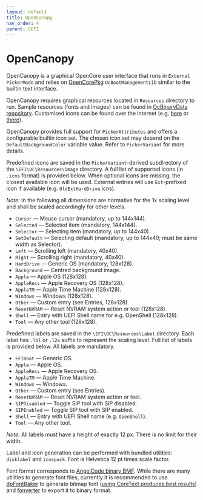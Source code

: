 ```yaml
---
layout: default
title: OpenCanopy
nav_order: 4
parent: UEFI
---
```


# OpenCanopy

OpenCanopy is a graphical OpenCore user interface that runs in `External PickerMode` and relies on [OpenCorePkg](https://github.com/acidanthera/OpenCorePkg) `OcBootManagementLib` similar to the builtin text interface.

OpenCanopy requires graphical resources located in `Resources` directory to run. Sample resources (fonts and images) can be found in [OcBinaryData repository](https://github.com/acidanthera/OcBinaryData). Customised icons can be found over the internet (e.g. [here](https://github.com/blackosx/OpenCanopyIcons) or [there](https://applelife.ru/threads/kastomizacija-opencanopy.2945020/)).

OpenCanopy provides full support for `PickerAttributes` and offers a configurable builtin icon set. The chosen icon set may depend on the `DefaultBackgroundColor` variable value. Refer to `PickerVariant` for more details.

Predefined icons are saved in the `PickerVariant`-derived subdirectory of the `\EFI\OC\Resources\Image` directory. A full list of supported icons (in `.icns` format) is provided below. When optional icons are missing, the closest available icon will be used. External entries will use `Ext`-prefixed icon if available (e.g. `OldExtHardDrive`.icns).

_Note:_ In the following all dimensions are normative for the 1x scaling level and shall be scaled accordingly for other levels.

- `Cursor` — Mouse cursor (mandatory, up to 144x144).
- `Selected` — Selected item (mandatory, 144x144).
- `Selector` — Selecting item (mandatory, up to 144x40).
- `SetDefault` — Selecting default (mandatory, up to 144x40; must be same width as Selector).
- `Left` — Scrolling left (mandatory, 40x40).
- `Right` — Scrolling right (mandatory, 40x40).
- `HardDrive` — Generic OS (mandatory, 128x128).
- `Background` — Centred background image.
- `Apple` — Apple OS (128x128).
- `AppleRecv` — Apple Recovery OS (128x128).
- `AppleTM` — Apple Time Machine (128x128).
- `Windows` — Windows (128x128).
- `Other` — Custom entry (see Entries, 128x128).
- `ResetNVRAM` — Reset NVRAM system action or tool (128x128).
- `Shell` — Entry with UEFI Shell name for e.g. OpenShell (128x128).
- `Tool` — Any other tool (128x128).

Predefined labels are saved in the `\EFI\OC\Resources\Label` directory. Each label has `.lbl` or `.l2x` suffix to represent the scaling level. Full list of labels is provided below. All labels are mandatory.

- `EFIBoot` — Generic OS.
- `Apple` — Apple OS.
- `AppleRecv` — Apple Recovery OS.
- `AppleTM` — Apple Time Machine.
- `Windows` — Windows.
- `Other` — Custom entry (see Entries).
- `ResetNVRAM` — Reset NVRAM system action or tool.
- `SIPDisabled` — Toggle SIP tool with SIP disabled.
- `SIPEnabled` — Toggle SIP tool with SIP enabled.
- `Shell` — Entry with UEFI Shell name (e.g. `OpenShell`).
- `Tool` — Any other tool.

_Note:_ All labels must have a height of exactly 12 px. There is no limit for their width.

Label and icon generation can be performed with bundled utilities: `disklabel` and `icnspack`. Font is Helvetica 12 pt
times scale factor.

Font format corresponds to [AngelCode binary BMF](https://www.angelcode.com/products/bmfont). While there are many utilities to generate font files, currently it is recommended to use [dpFontBaker](https://github.com/danpla/dpfontbaker) to generate bitmap font ([using CoreText produces best results](https://github.com/danpla/dpfontbaker/pull/1)) and [fonverter](https://github.com/usr-sse2/fonverter) to export it to binary format.